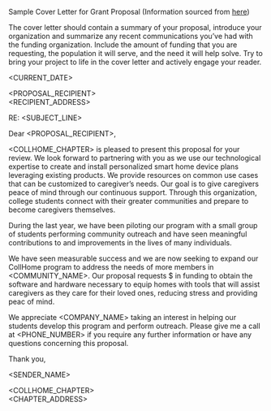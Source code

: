 Sample Cover Letter for Grant Proposal (Information sourced from [here](https://www.kurzweiledu.com/files/proof_resources_grant1.pdf))

The cover letter should contain a summary of your proposal, introduce your organization and summarize any recent communications you’ve had with the funding organization. Include the amount of funding that you are requesting, the population it will serve, and the need it will help solve. Try to bring your project to life in the cover letter and actively engage your reader.

<CURRENT_DATE>

<PROPOSAL_RECIPIENT> </br>
<RECIPIENT_ADDRESS>

RE: <SUBJECT_LINE>

Dear <PROPOSAL_RECIPIENT>,

<COLLHOME_CHAPTER> is pleased to present this proposal for your review. We look forward to partnering with you as we use our technological expertise to create and install personalized smart home device plans leveraging existing products. We provide resources on common use cases that can be customized to caregiver’s needs. Our goal is to give caregivers peace of mind through our continuous support. Through this organization, college students connect with their greater communities and prepare to become caregivers themselves.

During the last year, we have been piloting our program with a small group of students performing community outreach and have seen meaningful contributions to and improvements in the lives of many individuals.

We have seen measurable success and we are now seeking to expand our CollHome program to address the needs of more members in <COMMUNITY_NAME>. Our proposal requests $<AMOUNT> in funding to obtain the software and hardware necessary to equip homes with tools that will assist caregivers as they care for their loved ones, reducing stress and providing peac of mind.

We appreciate <COMPANY_NAME> taking an interest in helping our students develop this program and perform outreach. Please give me a call at <PHONE_NUMBER> if you require any further information or have any questions concerning this proposal.

Thank you,

<SENDER_NAME>

<COLLHOME_CHAPTER></br>
<CHAPTER_ADDRESS>
